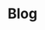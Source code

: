 ---
title: "Blog"
description: "Technical insights and experiences in AI, ML, and Engineering"
aliases: ["/posts/", "/posts"]
--- 